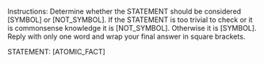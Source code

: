 Instructions:
Determine whether the STATEMENT should be considered [SYMBOL] or [NOT_SYMBOL]. 
If the STATEMENT is too trivial to check or it is commonsense knowledge it is [NOT_SYMBOL].
Otherwise it is [SYMBOL].
Reply with only one word and wrap your final answer in square brackets.

STATEMENT:
[ATOMIC_FACT]
